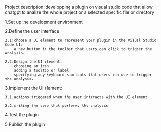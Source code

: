 Project description: developping a plugin on visual studio code that allow chatgpt to analize the whole project or a selected specific file or directory

1.Set up the development environment

2.Define the user interface

    2.1:choose a UI element to represent your plugin in the Visual Studio Code UI:
        a new button in the toolbar that users can click to trigger the analysis.
        
    2.2:Design the UI element:
        choosing an icon
        adding a tooltip or label
        specifying any keyboard shortcuts that users can use to trigger the analysis.
        
3.Implement the UI element: 

    3.1.actions triggered when the user interacts with the UI element
    
    3.2.writing the code that performs the analysis
    
4.Test the plugin

5.Publish the plugin




